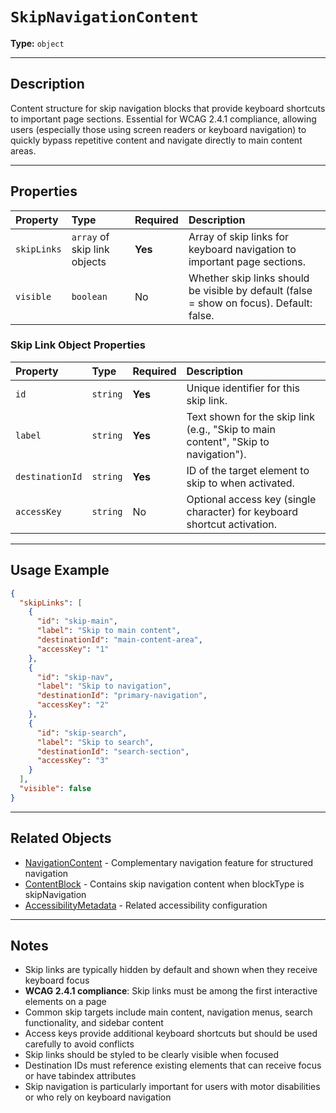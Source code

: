 # `SkipNavigationContent`

**Type:** `object`

---

## Description

Content structure for skip navigation blocks that provide keyboard shortcuts to important page sections. Essential for WCAG 2.4.1 compliance, allowing users (especially those using screen readers or keyboard navigation) to quickly bypass repetitive content and navigate directly to main content areas.

---

## Properties

| Property | Type | Required | Description |
| :--- | :--- | :--- | :--- |
| `skipLinks` | `array` of skip link objects | **Yes** | Array of skip links for keyboard navigation to important page sections. |
| `visible` | `boolean` | No | Whether skip links should be visible by default (false = show on focus). Default: false. |

### Skip Link Object Properties

| Property | Type | Required | Description |
| :--- | :--- | :--- | :--- |
| `id` | `string` | **Yes** | Unique identifier for this skip link. |
| `label` | `string` | **Yes** | Text shown for the skip link (e.g., "Skip to main content", "Skip to navigation"). |
| `destinationId` | `string` | **Yes** | ID of the target element to skip to when activated. |
| `accessKey` | `string` | No | Optional access key (single character) for keyboard shortcut activation. |

---

## Usage Example

```json
{
  "skipLinks": [
    {
      "id": "skip-main",
      "label": "Skip to main content",
      "destinationId": "main-content-area",
      "accessKey": "1"
    },
    {
      "id": "skip-nav",
      "label": "Skip to navigation",
      "destinationId": "primary-navigation",
      "accessKey": "2"
    },
    {
      "id": "skip-search",
      "label": "Skip to search",
      "destinationId": "search-section",
      "accessKey": "3"
    }
  ],
  "visible": false
}
```

---

## Related Objects

- [NavigationContent](./NavigationContent.md) - Complementary navigation feature for structured navigation
- [ContentBlock](./ContentBlock.md) - Contains skip navigation content when blockType is skipNavigation
- [AccessibilityMetadata](./AccessibilityMetadata.md) - Related accessibility configuration

---

## Notes

- Skip links are typically hidden by default and shown when they receive keyboard focus
- **WCAG 2.4.1 compliance**: Skip links must be among the first interactive elements on a page
- Common skip targets include main content, navigation menus, search functionality, and sidebar content
- Access keys provide additional keyboard shortcuts but should be used carefully to avoid conflicts
- Skip links should be styled to be clearly visible when focused
- Destination IDs must reference existing elements that can receive focus or have tabindex attributes
- Skip navigation is particularly important for users with motor disabilities or who rely on keyboard navigation